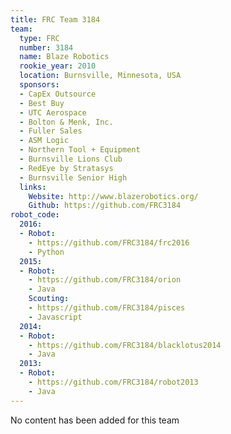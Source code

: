 ```yaml
---
title: FRC Team 3184
team:
  type: FRC
  number: 3184
  name: Blaze Robotics
  rookie_year: 2010
  location: Burnsville, Minnesota, USA
  sponsors:
  - CapEx Outsource
  - Best Buy
  - UTC Aerospace
  - Bolton & Menk, Inc.
  - Fuller Sales
  - ASM Logic
  - Northern Tool + Equipment
  - Burnsville Lions Club
  - RedEye by Stratasys
  - Burnsville Senior High
  links:
    Website: http://www.blazerobotics.org/
    Github: https://github.com/FRC3184
robot_code:
  2016:
  - Robot:
    - https://github.com/FRC3184/frc2016
    - Python
  2015:
  - Robot:
    - https://github.com/FRC3184/orion
    - Java
    Scouting:
    - https://github.com/FRC3184/pisces
    - Javascript
  2014:
  - Robot:
    - https://github.com/FRC3184/blacklotus2014
    - Java
  2013:
  - Robot:
    - https://github.com/FRC3184/robot2013
    - Java
---
```


No content has been added for this team